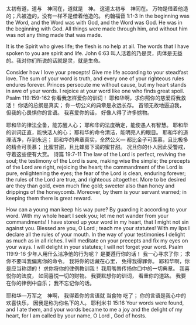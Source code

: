 太初有道，道与　神同在，道就是　神。 这道太初与　神同在。 万物是借着他造的；凡被造的，没有一样不是借着他造的。
约翰福音 1:1‭-‬3 In the beginning was the Word, and the Word was with God, and the Word was God. He was in the beginning with God. All things were made through him, and without him was not any thing made that was made.

It is the Spirit who gives life; the flesh is no help at all. The words that I have spoken to you are spirit and life. John 6:63
叫人活着的乃是灵，肉体是无益的。我对你们所说的话就是灵，就是生命。

Consider how I love your precepts!  Give me life according to your steadfast love.   The sum of your word is truth, and every one of your righteous rules endures forever.   Princes persecute me without cause, but my heart stands in awe of your words.  I rejoice at your word like one who finds great spoil. Psalm 119:159‭-‬162
你看我怎样爱你的训词！ 耶和华啊，求你照你的慈爱将我救活！  你话的总纲是真实； 你一切公义的典章是永远长存。  首领无故地逼迫我， 但我的心畏惧你的言语。  我喜爱你的话， 好像人得了许多掳物。

耶和华的律法全备，能苏醒人心； 耶和华的法度确定，能使愚人有智慧。  耶和华的训词正直，能快活人的心； 耶和华的命令清洁，能明亮人的眼目。  耶和华的道理洁净，存到永远； 耶和华的典章真实，全然公义—  都比金子可羡慕，且比极多的精金可羡慕； 比蜜甘甜，且比蜂房下滴的蜜甘甜。  况且你的仆人因此受警戒， 守着这些便有大赏。
诗篇 19:7‭-‬11
The law of the Lord is perfect,  reviving the soul;  the testimony of the Lord is sure,  making wise the simple;   the precepts of the Lord are right, rejoicing the heart; the commandment of the Lord is pure,  enlightening the eyes;  the fear of the Lord is clean, enduring forever; the rules of the Lord are true, and righteous altogether.  More to be desired are they than gold, even much fine gold;  sweeter also than honey and drippings of the honeycomb.  Moreover, by them is your servant warned;  in keeping them there is great reward.

How can a young man keep his way pure? By guarding it according to your word.   With my whole heart I seek you; let me not wander from your commandments!  I have stored up your word in my heart, that I might not sin against you.  Blessed are you, O Lord ;  teach me your statutes!  With my lips I declare all the rules of your mouth.  In the way of your testimonies I delight as much as in all riches.  I will meditate on your precepts and fix my eyes on your ways.  I will delight in your statutes; I will not forget your word.
Psalm 119:9‭-‬16
少年人用什么洁净他的行为呢？ 是要遵行你的话！  我一心寻求了你； 求你不要叫我偏离你的命令。  我将你的话藏在心里， 免得我得罪你。  耶和华啊，你是应当称颂的！ 求你将你的律例教训我！  我用嘴唇传扬你口中的一切典章。  我喜悦你的法度， 如同喜悦一切的财物。  我要默想你的训词， 看重你的道路。  我要在你的律例中自乐； 我不忘记你的话。

耶和华—万军之　神啊， 我得着你的言语就 当食物 吃了； 你的言语是我心中的欢喜快乐， 因我是称为你名下的人。
耶利米书 15:16 
Your words were found, and I ate them, and your words became to me a joy and the delight of my heart,  for I am called by your name, O Lord , God of hosts.
